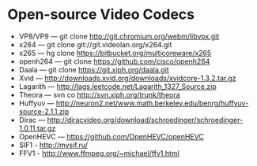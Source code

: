# Open-source Video Codecs

* VP8/VP9 — git clone http://git.chromium.org/webm/libvpx.git
* x264 — git clone git://git.videolan.org/x264.git
* x265 — hg clone https://bitbucket.org/multicoreware/x265 
* openh264 — git clone https://github.com/cisco/openh264
* Daala — git clone https://git.xiph.org/daala.git
* Xvid — http://downloads.xvid.org/downloads/xvidcore-1.3.2.tar.gz
* Lagarith — http://lags.leetcode.net/Lagarith_1327_Source.zip
* Theora — svn co http://svn.xiph.org/trunk/theora
* Huffyuv — http://neuron2.net/www.math.berkeley.edu/benrg/huffyuv-source-2.1.1.zip
* Dirac — http://diracvideo.org/download/schroedinger/schroedinger-1.0.11.tar.gz
* OpenHEVC — https://github.com/OpenHEVC/openHEVC
* SIF1 - http://mysif.ru/
* FFV1 - http://www.ffmpeg.org/~michael/ffv1.html


